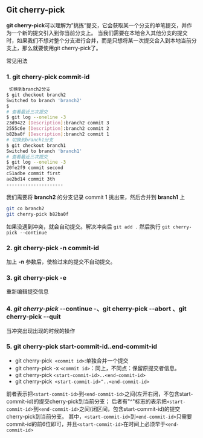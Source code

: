 ## Git cherry-pick

**git cherry-pick**可以理解为”挑拣”提交，它会获取某一个分支的单笔提交，并作为一个新的提交引入到你当前分支上。 当我们需要在本地合入其他分支的提交时，如果我们不想对整个分支进行合并，而是只想将某一次提交合入到本地当前分支上，那么就要使用git cherry-pick了。

常见用法

### 1. git cherry-pick commit-id

```bash
 切换到branch2分支
$ git checkout branch2
Switched to branch 'branch2'
$ 
# 查看最近三次提交
$ git log --oneline -3
23d9422 [Description]:branch2 commit 3
2555c6e [Description]:branch2 commit 2
b82ba0f [Description]:branch2 commit 1
# 切换到branch1分支
$ git checkout branch1
Switched to branch 'branch1'
# 查看最近三次提交
$ git log --oneline -3
20fe2f9 commit second
c51adbe commit first
ae2bd14 commit 3th
--------------------- 
```

我们需要将 **branch2** 的分支记录 commit 1 挑出来，然后合并到 **branch1** 上

```bash
git co branch2
git cherry-pick b82ba0f
```

如果没遇到冲突，就会自动提交。解决冲突后 `git add .` 然后执行 `git cherry-pick --continue`

### 2. git cherry-pick -n commit-id

加上 **-n** 参数后，使检过来的提交不自动提交。

### 3. git cherry-pick -e

重新编辑提交信息

### 4. *git cherry-pick* --continue -、git cherry-pick --abort 、git cherry-pick --quit 

当冲突出现出现的时候的操作

### 5. git cherry-pick start-commit-id..end-commit-id 

- git cherry-pick` <commit id>`:单独合并一个提交
- git cherry-pick -x `<commit id>`：同上，不同点：保留原提交者信息。
- git cherry-pick `<start-commit-id>..<end-commit-id>`
- git cherry-pick` <start-commit-id>^..<end-commit-id>`

前者表示把`<start-commit-id>`到`<end-commit-id>`之间(左开右闭，不包含start-commit-id)的提交cherry-pick到当前分支；
后者有"^"标志的表示把`<start-commit-id>`到`<end-commit-id>`之间(闭区间，包含start-commit-id)的提交cherry-pick到当前分支。
其中，`<start-commit-id>`到`<end-commit-id>`只需要commit-id的前6位即可，并且`<start-commit-id>`在时间上必须早于`<end-commit-id>`
